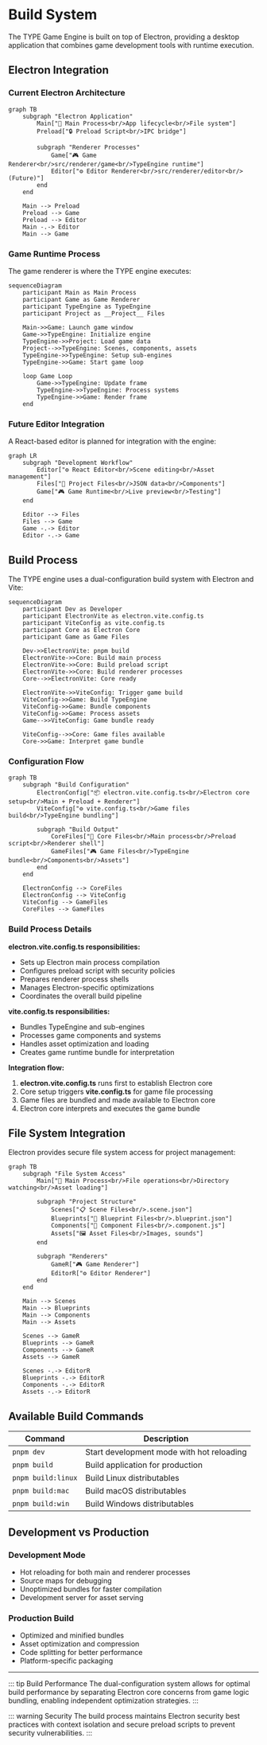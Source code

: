 # Build System

The TYPE Game Engine is built on top of Electron, providing a desktop application that combines game development tools with runtime execution.

## Electron Integration

### Current Electron Architecture
```mermaid
graph TB
    subgraph "Electron Application"
        Main["🔧 Main Process<br/>App lifecycle<br/>File system"]
        Preload["🔒 Preload Script<br/>IPC bridge"]
        
        subgraph "Renderer Processes"
            Game["🎮 Game Renderer<br/>src/renderer/game<br/>TypeEngine runtime"]
            Editor["⚙️ Editor Renderer<br/>src/renderer/editor<br/>(Future)"]
        end
    end
    
    Main --> Preload
    Preload --> Game
    Preload --> Editor
    Main -.-> Editor
    Main --> Game
```

### Game Runtime Process
The game renderer is where the TYPE engine executes:

```mermaid
sequenceDiagram
    participant Main as Main Process
    participant Game as Game Renderer
    participant TypeEngine as TypeEngine
    participant Project as __Project__ Files
    
    Main->>Game: Launch game window
    Game->>TypeEngine: Initialize engine
    TypeEngine->>Project: Load game data
    Project-->>TypeEngine: Scenes, components, assets
    TypeEngine->>TypeEngine: Setup sub-engines
    TypeEngine->>Game: Start game loop
    
    loop Game Loop
        Game->>TypeEngine: Update frame
        TypeEngine->>TypeEngine: Process systems
        TypeEngine->>Game: Render frame
    end
```

### Future Editor Integration
A React-based editor is planned for integration with the engine:

```mermaid
graph LR
    subgraph "Development Workflow"
        Editor["⚙️ React Editor<br/>Scene editing<br/>Asset management"]
        Files["📁 Project Files<br/>JSON data<br/>Components"]
        Game["🎮 Game Runtime<br/>Live preview<br/>Testing"]
    end
    
    Editor --> Files
    Files --> Game
    Game -.-> Editor
    Editor -.-> Game
```

## Build Process
The TYPE engine uses a dual-configuration build system with Electron and Vite:

```mermaid
sequenceDiagram
    participant Dev as Developer
    participant ElectronVite as electron.vite.config.ts
    participant ViteConfig as vite.config.ts
    participant Core as Electron Core
    participant Game as Game Files
    
    Dev->>ElectronVite: pnpm build
    ElectronVite->>Core: Build main process
    ElectronVite->>Core: Build preload script
    ElectronVite->>Core: Build renderer processes
    Core-->>ElectronVite: Core ready
    
    ElectronVite->>ViteConfig: Trigger game build
    ViteConfig->>Game: Build TypeEngine
    ViteConfig->>Game: Bundle components
    ViteConfig->>Game: Process assets
    Game-->>ViteConfig: Game bundle ready
    
    ViteConfig-->>Core: Game files available
    Core->>Game: Interpret game bundle
```

### Configuration Flow
```mermaid
graph TB
    subgraph "Build Configuration"
        ElectronConfig["📦 electron.vite.config.ts<br/>Electron core setup<br/>Main + Preload + Renderer"]
        ViteConfig["⚙️ vite.config.ts<br/>Game files build<br/>TypeEngine bundling"]
        
        subgraph "Build Output"
            CoreFiles["🔧 Core Files<br/>Main process<br/>Preload script<br/>Renderer shell"]
            GameFiles["🎮 Game Files<br/>TypeEngine bundle<br/>Components<br/>Assets"]
        end
    end
    
    ElectronConfig --> CoreFiles
    ElectronConfig --> ViteConfig
    ViteConfig --> GameFiles
    CoreFiles --> GameFiles
```

### Build Process Details

**electron.vite.config.ts responsibilities:**
- Sets up Electron main process compilation
- Configures preload script with security policies
- Prepares renderer process shells
- Manages Electron-specific optimizations
- Coordinates the overall build pipeline

**vite.config.ts responsibilities:**
- Bundles TypeEngine and sub-engines
- Processes game components and systems
- Handles asset optimization and loading
- Creates game runtime bundle for interpretation

**Integration flow:**
1. **electron.vite.config.ts** runs first to establish Electron core
2. Core setup triggers **vite.config.ts** for game file processing
3. Game files are bundled and made available to Electron core
4. Electron core interprets and executes the game bundle

## File System Integration
Electron provides secure file system access for project management:

```mermaid
graph TB
    subgraph "File System Access"
        Main["🔧 Main Process<br/>File operations<br/>Directory watching<br/>Asset loading"]
        
        subgraph "Project Structure"
            Scenes["📋 Scene Files<br/>.scene.json"]
            Blueprints["📐 Blueprint Files<br/>.blueprint.json"]
            Components["🔧 Component Files<br/>.component.js"]
            Assets["🖼️ Asset Files<br/>Images, sounds"]
        end
        
        subgraph "Renderers"
            GameR["🎮 Game Renderer"]
            EditorR["⚙️ Editor Renderer"]
        end
    end
    
    Main --> Scenes
    Main --> Blueprints
    Main --> Components
    Main --> Assets
    
    Scenes --> GameR
    Blueprints --> GameR
    Components --> GameR
    Assets --> GameR
    
    Scenes -.-> EditorR
    Blueprints -.-> EditorR
    Components -.-> EditorR
    Assets -.-> EditorR
```

## Available Build Commands

| Command | Description |
|---------|-------------|
| `pnpm dev` | Start development mode with hot reloading |
| `pnpm build` | Build application for production |
| `pnpm build:linux` | Build Linux distributables |
| `pnpm build:mac` | Build macOS distributables |
| `pnpm build:win` | Build Windows distributables |

## Development vs Production

### Development Mode
- Hot reloading for both main and renderer processes
- Source maps for debugging
- Unoptimized bundles for faster compilation
- Development server for asset serving

### Production Build
- Optimized and minified bundles
- Asset optimization and compression
- Code splitting for better performance
- Platform-specific packaging

---

::: tip Build Performance
The dual-configuration system allows for optimal build performance by separating Electron core concerns from game logic bundling, enabling independent optimization strategies.
:::

::: warning Security
The build process maintains Electron security best practices with context isolation and secure preload scripts to prevent security vulnerabilities.
:::